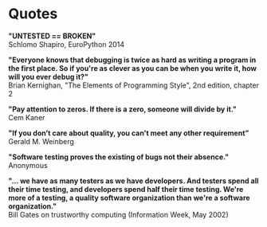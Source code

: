 # Quotes

**"UNTESTED == BROKEN"** <br> Schlomo Shapiro, EuroPython 2014

**"Everyone knows that debugging is twice as hard as writing a program in the first place. So if you're as clever as you can be when you write it, how will you ever debug it?"** <br> Brian Kernighan, "The Elements of Programming Style", 2nd edition, chapter 2

**"Pay attention to zeros. If there is a zero, someone will divide by it."** <br> Cem Kaner

**"If you don’t care about quality, you can't meet any other requirement”** <br> Gerald M. Weinberg

**"Software testing proves the existing of bugs not their absence."** <br> Anonymous

**"... we have as many testers as we have developers. And testers spend all their time testing, and developers spend half their time testing. We're more of a testing, a quality software organization than we're a software organization."** <br> Bill Gates on trustworthy computing (Information Week, May 2002)
